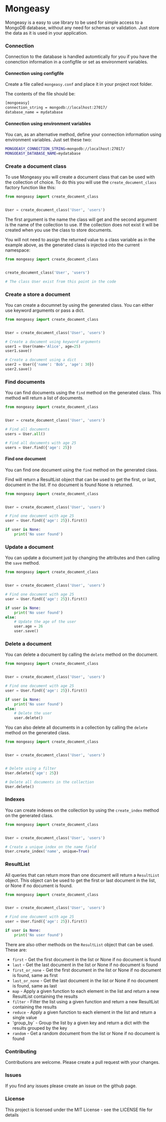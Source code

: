 # Mongeasy

Mongeasy is a easy to use library to be used for simple access to a MongoDB database, without any need for schemas or validation. Just store the data as it is used in your application.

### Connection
Connection to the database is handled automtically for you if you have the conenction information in a configfile or set as environment variables.

#### Connection using configfile
Create a file called `mongeasy.conf` and place it in your project root folder.

The contents of the file should be:

```bash
[mongoeasy]
connection_string = mongodb://localhost:27017/
database_name = mydatabase
```

#### Connection using environment variables
You can, as an alternative method, define your connection information using environment variables. Just set these two:

```bash
MONGOEASY_CONNECTION_STRING=mongodb://localhost:27017/
MONGOEASY_DATABASE_NAME=mydatabase
```

### Create a document class
To use Mongeasy you will create a document class that can be used with the collection of choice. To do this you will use the `create_document_class` factory function like this:

```python
from mongeasy import create_document_class


User = create_document_class('User', 'users')

```

The first argument is the name the class will get and the second argument is the name of the collection to use. If the collection does not exist it will be created when you use the class to store documents.

You will not need to assign the returned value to a class variable as in the example above, as the generated class is injected into the current namespace:

```python
from mongeasy import create_document_class


create_document_class('User', 'users')

# The class User exist from this point in the code

```

### Create a store a document
You can create a documnet by using the generated class. You can either use keyword arguments or pass a dict.

```python
from mongeasy import create_document_class


User = create_document_class('User', 'users')

# Create a document using keyword arguments
user1 = User(name='Alice', age=25)
user1.save()

# Create a document using a dict
user2 = User({'name': 'Bob', 'age': 30})
user2.save()

```

### Find documents
You can find documents using the `find` method on the generated class. This method will return a list of documents.

```python
from mongeasy import create_document_class


User = create_document_class('User', 'users')

# Find all documents
users = User.all()

# Find all documents with age 25
users = User.find({'age': 25})

```
#### Find one document
You can find one document using the `find` method on the generated class.

Find will return a ResultList object that can be used to get the first, or last, document in the list. If no document is found None is returned.

```python
from mongeasy import create_document_class


User = create_document_class('User', 'users')

# Find one document with age 25
user = User.find({'age': 25}).first()

if user is None:
    print('No user found')

```

### Update a document
You can update a document just by changing the attributes and then calling the `save` method.

```python
from mongeasy import create_document_class


User = create_document_class('User', 'users')

# Find one document with age 25
user = User.find({'age': 25}).first()

if user is None:
    print('No user found')
else:
    # Update the age of the user
    user.age = 26
    user.save()
```

### Delete a document
You can delete a document by calling the `delete` method on the document.

```python
from mongeasy import create_document_class


User = create_document_class('User', 'users')

# Find one document with age 25
user = User.find({'age': 25}).first()

if user is None:
    print('No user found')
else:
    # Delete the user
    user.delete()
```

You can also delete all documents in a collection by calling the `delete` method on the generated class.

```python
from mongeasy import create_document_class


User = create_document_class('User', 'users')


# Delete using a filter
User.delete({'age': 25})

# Delete all documents in the collection
User.delete()
```

### Indexes
You can create indexes on the collection by using the `create_index` method on the generated class.

```python
from mongeasy import create_document_class


User = create_document_class('User', 'users')

# Create a unique index on the name field
User.create_index('name', unique=True)
```

### ResultList
All queries that can return more than one document will return a `ResultList` object. This object can be used to get the first or last document in the list, or None if no document is found.


```python
from mongeasy import create_document_class


User = create_document_class('User', 'users')

# Find one document with age 25
user = User.find({'age': 25}).first()

if user is None:
    print('No user found')
```

There are also other methods on the `ResultList` object that can be used. These are:

* `first` - Get the first document in the list or None if no document is found
* `last` - Get the last document in the list or None if no document is found
* `first_or_none` - Get the first document in the list or None if no document is found, same as first
* `last_or_none` - Get the last document in the list or None if no document is found, same as last
* `map` - Apply a given function to each element in the list and return a new ResultList containing the results
* `filter` - Filter the list using a given function and return a new ResultList containing the results
* `reduce` - Apply a given function to each element in the list and return a single value
* 'group_by` - Group the list by a given key and return a dict with the results grouped by the key
* `random` - Get a random document from the list or None if no document is found


### Contributing
Contributions are welcome. Please create a pull request with your changes.

### Issues
If you find any issues please create an issue on the github page.

### License
This project is licensed under the MIT License - see the LICENSE file for details